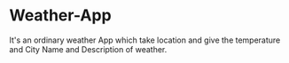 # Weather-App
It's an ordinary weather App 
which take location and give the temperature and City Name and Description of weather.

